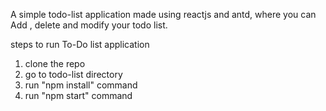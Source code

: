 A simple todo-list application made using reactjs and antd, where you can Add , delete and modify your todo list.

steps to run To-Do list application

1. clone the repo
2. go to todo-list directory
3. run "npm install" command
4. run "npm start" command
